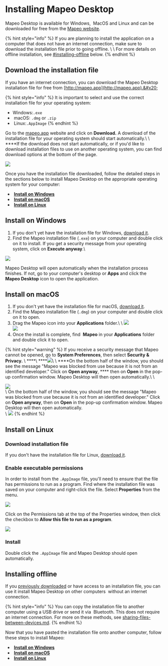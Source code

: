 # Installing Mapeo Desktop

Mapeo Desktop is available for <img src="../../.gitbook/assets/Windows-logo.png" alt="" data-size="line" />Windows, <img src="../../.gitbook/assets/mac.png" alt="" data-size="line" /> MacOS and <img src="../../.gitbook/assets/linux.png" alt="" data-size="line" />Linux and can be downloaded for free from the [Mapeo website](https://www.digital-democracy.org/mapeo/).

{% hint style="info" %}
If you are planning to install the application on a computer that does not have an internet connection, make sure to download the installation file prior to going offline. \ \ For more details on offline installation, see [#installing-offline](installing-mapeo-desktop.md#installing-offline "mention") below.
{% endhint %}

## Download the installation file

If you have an internet connection, you can download the Mapeo Desktop installation file for free from [http://mapeo.app](http://mapeo.app).&#x20;

{% hint style="info" %}
It is important to select and use the correct installation file for your operating system:

* <img src="../../.gitbook/assets/Windows-logo.png" alt="" data-size="line" />Windows:`.exe`
* <img src="../../.gitbook/assets/mac.png" alt="" data-size="line" /> macOS: `.dmg` or `.zip`&#x20;
* <img src="../../.gitbook/assets/linux.png" alt="" data-size="line" /> Linux:`.AppImage`
{% endhint %}

Go to the [mapeo.app](https://www.digital-democracy.org/mapeo/) website and click on **Download.** A download of the installation file for your operating system should start automatically.\ \ ****If the download does not start automatically, or if you'd like to download installation files to use on another operating system, you can find download options at the bottom of the page.

![](https://lh3.googleusercontent.com/E\_z0p4l7yCsYHL4JCBHYKPTwexwyuZmUeCocPedWk4kAiP-fA5dHCBpNmQA6oMBuUd34X3-w8MbF\_Za6rUehwNBb3z-Stkr6FnXExz2YPkSW61MNpeME7Nt6xZdlPA)

Once you have the installation file downloaded, follow the detailed steps in the sections below to install Mapeo Desktop on the appropriate operating system for your computer:

* <img src="../../.gitbook/assets/Windows-logo.png" alt="" data-size="line" /> [**Install on Windows**](installing-mapeo-desktop.md#install-on-windows)
* <img src="../../.gitbook/assets/mac.png" alt="" data-size="line" /> [**Install on macOS**](installing-mapeo-desktop.md#installation-on-macos)
* <img src="../../.gitbook/assets/linux.png" alt="" data-size="line" /> [**Install on Linux**](installing-mapeo-desktop.md#install-on-linux)

## Install on Windows&#x20;

1. If you don't yet have the installation file for Windows, [download it](installing-mapeo-desktop.md#download-the-installation-file).
2. Find the Mapeo installation file (`.exe`) on your computer and double click on it to install. If you get a security message from your operating system, click on **Execute anyway**.\\

![](https://lh3.googleusercontent.com/Tsq5jLMWd1wSHKbDzVT\_WFc-bUSBtbn3gj-6ta8YqJzQzXqoHDQ5Jw6ehXNz\_1ZopSYMZMN0O5ZZ6L4gM5Vuva08ZwHe1mzo0zPZCyK5r10qXb26CtMb1Twbf-l2CA)

Mapeo Desktop will open automatically when the installation process finishes. If not, go to your computer's desktop or **Apps** and click the <img src="../../.gitbook/assets/Md-icon.png" alt="" data-size="line" /> **Mapeo Desktop** icon to open the application.

## Install on macOS ​

1. If you don't yet have the installation file for macOS, [download it](installing-mapeo-desktop.md#download-the-installation-file).
2. Find the Mapeo installation file (`.dmg`) on your computer and double click on it to open.
3. Drag the Mapeo icon into your **Applications** folder.\ \ ![](../../.gitbook/assets/Md\_mac\_install\_drag\_app\_icon\_to\_applications.png)\
![](../../.gitbook/assets/Md\_mac\_install\_drag\_app\_icon\_to\_applications.png)
4. Once the install is complete, find <img src="../../.gitbook/assets/Md-icon.png" alt="" data-size="line" /> **Mapeo** in your **Applications** folder and double click it to open.

{% hint style="warning" %}
If you receive a security message that Mapeo cannot be opened, go to **System Preferences**, then select **Security & Privacy.** \ ****\ ****![](../../.gitbook/assets/Mac\_system\_settings\_security.png)\ \ ****On the bottom half of the window, you should see the message "Mapeo was blocked from use because it is not from an identified developer." Click on **Open anyway**, **** then on **Open** in the pop-up confirmation window. Mapeo Desktop will then open automatically.\ \


![](../../.gitbook/assets/Mac\_system\_settings\_security.png)\
\ On the bottom half of the window, you should see the message "Mapeo was blocked from use because it is not from an identified developer." Click on **Open anyway**, then on **Open** in the pop-up confirmation window. Mapeo Desktop will then open automatically.\
\ ![](../../.gitbook/assets/Mac\_security\_open\_anyway.png)
{% endhint %}

## Install on Linux&#x20;

### Download installation file

If you don't have the installation file for Linux, [download it](installing-mapeo-desktop.md#download-the-installation-file).

### Enable executable permissions

In order to install from the `.AppImage` file, you'll need to ensure that the file has permissions to run as a program. Find where the installation file was saved on your computer and right-click the file. Select **Properties** from the menu.

![](../../.gitbook/assets/Linux\_right\_click\_appImage.jpg)

Click on the Permissions tab at the top of the Properties window, then click the checkbox to **Allow this file to run as a program**.

![](../../.gitbook/assets/Linux\_allow\_executable\_permissions.jpg)

### Install

Double click the `.AppImage` file and Mapeo Desktop should open automatically.

## Installing offline <a href="#installing-offline" id="installing-offline"></a>

If you [previously downloaded](installing-mapeo-desktop.md#download-the-installation-file) or have access to an installation file, you can use it install Mapeo Desktop on other computers <img src="../../.gitbook/assets/Computer_no_internet_icon.png" alt="" data-size="line" /> without an internet connection.

{% hint style="info" %}
You can copy the installation file to another computer using a <img src="../../.gitbook/assets/USB_stick_memory.png" alt="" data-size="line" />USB drive or send it via <img src="../../.gitbook/assets/bluetooth.jpg" alt="" data-size="line" /> Bluetooth. This does not require an internet connection. For more on these methods, see [sharing-files-between-devices.md](../troubleshooting/sharing-files-between-devices.md "mention").
{% endhint %}

Now that you have pasted the installation file onto another computer, follow these steps to install Mapeo:

* <img src="../../.gitbook/assets/Windows-logo.png" alt="" data-size="line" /> [**Install on Windows**](installing-mapeo-desktop.md#install-on-windows)
* <img src="../../.gitbook/assets/mac.png" alt="" data-size="line" /> [**Install on macOS**](installing-mapeo-desktop.md#installation-on-macos)
* <img src="../../.gitbook/assets/linux.png" alt="" data-size="line" /> [**Install on Linux**](installing-mapeo-desktop.md#install-on-linux)
